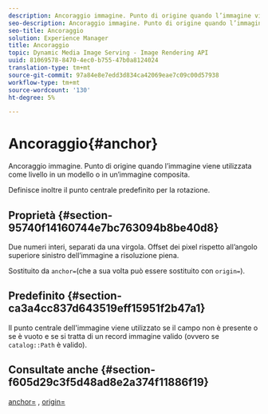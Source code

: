 ```yaml
---
description: Ancoraggio immagine. Punto di origine quando l’immagine viene utilizzata come livello in un modello o in un’immagine composita.
seo-description: Ancoraggio immagine. Punto di origine quando l’immagine viene utilizzata come livello in un modello o in un’immagine composita.
seo-title: Ancoraggio
solution: Experience Manager
title: Ancoraggio
topic: Dynamic Media Image Serving - Image Rendering API
uuid: 81069578-8470-4ec0-b755-47b0a8124024
translation-type: tm+mt
source-git-commit: 97a84e8e7edd3d834ca42069eae7c09c00d57938
workflow-type: tm+mt
source-wordcount: '130'
ht-degree: 5%

---
```



# Ancoraggio{#anchor}

Ancoraggio immagine. Punto di origine quando l’immagine viene utilizzata come livello in un modello o in un’immagine composita.

Definisce inoltre il punto centrale predefinito per la rotazione.

## Proprietà {#section-95740f14160744e7bc763094b8be40d8}

Due numeri interi, separati da una virgola. Offset dei pixel rispetto all’angolo superiore sinistro dell’immagine a risoluzione piena.

Sostituito da `anchor=`(che a sua volta può essere sostituito con `origin=`).

## Predefinito {#section-ca3a4cc837d643519eff15951f2b47a1}

Il punto centrale dell&#39;immagine viene utilizzato se il campo non è presente o se è vuoto e se si tratta di un record immagine valido (ovvero se `catalog::Path` è valido).

## Consultate anche {#section-f605d29c3f5d48ad8e2a374f11886f19}

[anchor=](/help/aem-is-ir-api/is-api/http-ref/image-serving-api-ref/c-http-protocol-reference/c-command-reference/r-anchor.md) ,  [origin=](/help/aem-is-ir-api/is-api/http-ref/image-serving-api-ref/c-http-protocol-reference/c-command-reference/r-origin.md)
